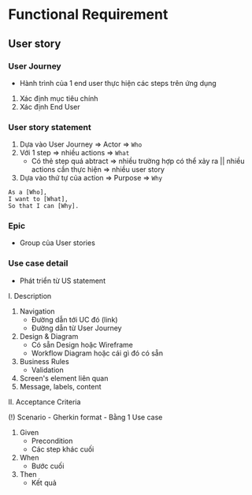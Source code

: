 # Functional Requirement

## User story

### User Journey

- Hành trình của 1 end user thực hiện các steps trên ứng dụng

1. Xác định mục tiêu chính
1. Xác định End User

### User story statement

1. Dựa vào User Journey => Actor => `Who`
1. Với 1 step => nhiều actions => `What`
    - Có thẻ step quá abtract => nhiều trường hợp có thể xảy ra || nhiều actions cần thực hiện => nhiều user story
1. Dựa vào thứ tự của action => Purpose => `Why`

```
As a [Who], 
I want to [What], 
So that I can [Why].
```

### Epic

- Group của User stories

### Use case detail

- Phát triển từ US statement

I. Description

1. Navigation
    - Đường dẫn tới UC đó (link) 
    - Đường dẫn từ User Journey
2. Design & Diagram
    - Có sẵn Design hoặc Wireframe 
    - Workflow Diagram hoặc cái gì đó có sẵn
3. Business Rules
    - Validation
4. Screen's element liên quan
5. Message, labels, content 

II. Acceptance Criteria

(!) Scenario - Gherkin format
    - Bằng 1 Use case

1. Given
    - Precondition
    - Các step khác cuối
2. When
    - Bước cuối
3. Then
    - Kết quả